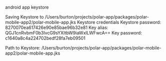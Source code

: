 android app keystore    
    
Saving Keystore to /Users/burton/projects/polar-app/packages/polar-mobile-app2/polar-mobile-app.jks
Keystore credentials
  Keystore password: 8270070ea617426e90e85bae96b32e81
  Key alias:         QGJ1cnRvbmF0b3IvcG9sYXItbW9iaWxlLWFwcA==
  Key password:      c1640a8c4a224702bedf28fa7eb09501

  Path to Keystore:  /Users/burton/projects/polar-app/packages/polar-mobile-app2/polar-mobile-app.jks
